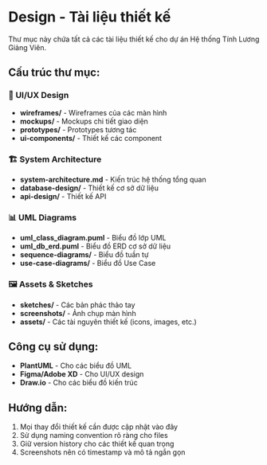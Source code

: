 # Design - Tài liệu thiết kế

Thư mục này chứa tất cả các tài liệu thiết kế cho dự án Hệ thống Tính Lương Giảng Viên.

## Cấu trúc thư mục:

### 🎨 UI/UX Design
- **wireframes/** - Wireframes của các màn hình
- **mockups/** - Mockups chi tiết giao diện
- **prototypes/** - Prototypes tương tác
- **ui-components/** - Thiết kế các component

### 🏗️ System Architecture
- **system-architecture.md** - Kiến trúc hệ thống tổng quan
- **database-design/** - Thiết kế cơ sở dữ liệu
- **api-design/** - Thiết kế API

### 📊 UML Diagrams
- **uml_class_diagram.puml** - Biểu đồ lớp UML
- **uml_db_erd.puml** - Biểu đồ ERD cơ sở dữ liệu
- **sequence-diagrams/** - Biểu đồ tuần tự
- **use-case-diagrams/** - Biểu đồ Use Case

### 🖼️ Assets & Sketches
- **sketches/** - Các bản phác thảo tay
- **screenshots/** - Ảnh chụp màn hình
- **assets/** - Các tài nguyên thiết kế (icons, images, etc.)

## Công cụ sử dụng:
- **PlantUML** - Cho các biểu đồ UML
- **Figma/Adobe XD** - Cho UI/UX design
- **Draw.io** - Cho các biểu đồ kiến trúc

## Hướng dẫn:
1. Mọi thay đổi thiết kế cần được cập nhật vào đây
2. Sử dụng naming convention rõ ràng cho files
3. Giữ version history cho các thiết kế quan trọng
4. Screenshots nên có timestamp và mô tả ngắn gọn